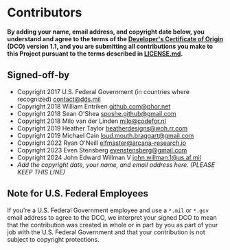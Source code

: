 # Contributors

**By adding your name, email address, and copyright date below, you understand and agree to the terms of the [Developer's Certificate of Origin](https://developercertificate.org/) (DCO) version 1.1, and you are submitting all contributions you make to this Project pursuant to the terms described in [LICENSE.md](LICENSE.md).**

## Signed-off-by

- Copyright 2017 U.S. Federal Government (in countries where recognized) contact@dds.mil
- Copyright 2018 William Entriken github.com@phor.net
- Copyright 2018 Sean O'Shea sposhe.github@gmail.com
- Copyright 2018 Milo van der Linden milo@codefor.nl
- Copyright 2019 Heather Taylor heatherdesigns@woh.rr.com
- Copyright 2019 Michael Cain loud.mouth.braggart@gmail.com
- Copyright 2022 Ryan O'Neill elfmaster@arcana-research.io
- Copyright 2023 Even Stensberg evenstensberg@gmail.com
- Copyright 2024 John Edward Willman V john.willman.1@us.af.mil
- _Add the copyright date, your name, and email address here. (PLEASE KEEP THIS LINE)_

## Note for U.S. Federal Employees

If you're a U.S. Federal Government employee and use a `*.mil` or `*.gov` email address to agree to the DCO, we interpret your signed DCO to mean that the contribution was created in whole or in part by you as part of your job with the U.S. Federal Government and that your contribution is not subject to copyright protections.
